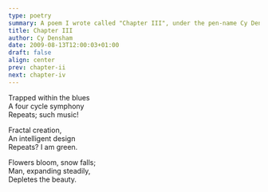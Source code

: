 ```yaml
---
type: poetry
summary: A poem I wrote called "Chapter III", under the pen-name Cy Densham.
title: Chapter III
author: Cy Densham
date: 2009-08-13T12:00:03+01:00
draft: false
align: center
prev: chapter-ii
next: chapter-iv
---
```


Trapped within the blues\
A four cycle symphony\
Repeats; such music!

Fractal creation,\
An intelligent design\
Repeats? I am green.

Flowers bloom, snow falls;\
Man, expanding steadily,\
Depletes the beauty.
